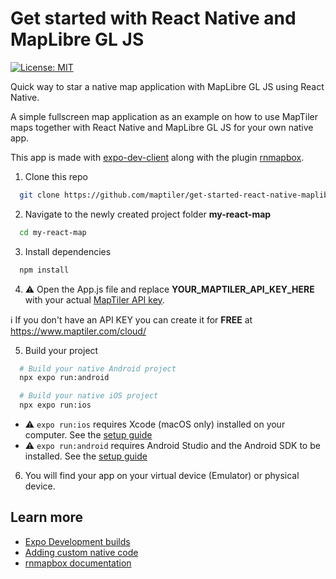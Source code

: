 # Get started with React Native and MapLibre GL JS

[![License: MIT](https://img.shields.io/badge/License-MIT-yellow.svg)](https://opensource.org/licenses/MIT)

Quick way to star a native map application with MapLibre GL JS using React Native.

A simple fullscreen map application as an example on how to use MapTiler maps together with React Native and MapLibre GL JS for your own native app.

This app is made with [expo-dev-client](https://docs.expo.dev/development/getting-started/#installing--expo-dev-client--in-your-project) along with the plugin
[rnmapbox](https://github.com/rnmapbox/maps/blob/main/plugin/install.md).

1. Clone this repo
  ```sh
    git clone https://github.com/maptiler/get-started-react-native-maplibre-gl-js.git my-react-map
  ```

2. Navigate to the newly created project folder **my-react-map**
  ```sh
    cd my-react-map
  ```

3. Install dependencies
  ```sh
    npm install
  ```

4. :warning: Open the App.js file and replace **YOUR_MAPTILER_API_KEY_HERE** with your actual [MapTiler API key](https://cloud.maptiler.com/account/keys/).

  :information_source: If you don't have an API KEY you can create it for **FREE** at https://www.maptiler.com/cloud/

5. Build your project
  ```sh
    # Build your native Android project 
    npx expo run:android

    # Build your native iOS project
    npx expo run:ios
  ```

  * :warning: `expo run:ios` requires Xcode (macOS only) installed on your computer. See the [setup guide](https://reactnative.dev/docs/environment-setup)
  * :warning: `expo run:android` requires Android Studio and the Android SDK to be installed. See the [setup guide](https://reactnative.dev/docs/environment-setup)

6. You will find your app on your virtual device (Emulator) or physical device.

## Learn more

* [Expo Development builds](https://docs.expo.dev/development/getting-started/#installing--expo-dev-client--in-your-project)
* [Adding custom native code](https://docs.expo.dev/workflow/customizing/#generate-native-projects-with-prebuild)
* [rnmapbox documentation](https://github.com/rnmapbox/maps)